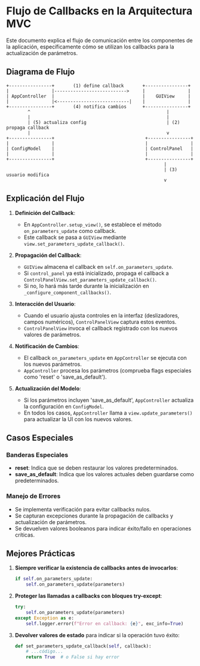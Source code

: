 # Flujo de Callbacks en la Arquitectura MVC

Este documento explica el flujo de comunicación entre los componentes de la aplicación, específicamente cómo se utilizan los callbacks para la actualización de parámetros.

## Diagrama de Flujo

```
+----------------+       (1) define callback       +----------------+
|                |--------------------------->     |                |
| AppController  |                                 |    GUIView     |
|                |<---------------------------|    |                |
+----------------+       (4) notifica cambios      +----------------+
        ^                                                   |
        |                                                   |
        | (5) actualiza config                              | (2) propaga callback
        |                                                   v
+----------------+                                  +----------------+
|                |                                  |                |
| ConfigModel    |                                  | ControlPanel   |
|                |                                  |                |
+----------------+                                  +----------------+
                                                           |
                                                           | (3) usuario modifica
                                                           v
```

## Explicación del Flujo

1. **Definición del Callback**: 
   - En `AppController.setup_view()`, se establece el método `on_parameters_update` como callback.
   - Este callback se pasa a `GUIView` mediante `view.set_parameters_update_callback()`.

2. **Propagación del Callback**:
   - `GUIView` almacena el callback en `self.on_parameters_update`.
   - Si `control_panel` ya está inicializado, propaga el callback a `ControlPanelView.set_parameters_update_callback()`.
   - Si no, lo hará más tarde durante la inicialización en `_configure_component_callbacks()`.

3. **Interacción del Usuario**:
   - Cuando el usuario ajusta controles en la interfaz (deslizadores, campos numéricos), `ControlPanelView` captura estos eventos.
   - `ControlPanelView` invoca el callback registrado con los nuevos valores de parámetros.

4. **Notificación de Cambios**:
   - El callback `on_parameters_update` en `AppController` se ejecuta con los nuevos parámetros.
   - `AppController` procesa los parámetros (comprueba flags especiales como 'reset' o 'save_as_default').

5. **Actualización del Modelo**:
   - Si los parámetros incluyen 'save_as_default', `AppController` actualiza la configuración en `ConfigModel`.
   - En todos los casos, `AppController` llama a `view.update_parameters()` para actualizar la UI con los nuevos valores.

## Casos Especiales

### Banderas Especiales
- **reset**: Indica que se deben restaurar los valores predeterminados.
- **save_as_default**: Indica que los valores actuales deben guardarse como predeterminados.

### Manejo de Errores
- Se implementa verificación para evitar callbacks nulos.
- Se capturan excepciones durante la propagación de callbacks y actualización de parámetros.
- Se devuelven valores booleanos para indicar éxito/fallo en operaciones críticas.

## Mejores Prácticas

1. **Siempre verificar la existencia de callbacks antes de invocarlos**:
   ```python
   if self.on_parameters_update:
       self.on_parameters_update(parameters)
   ```

2. **Proteger las llamadas a callbacks con bloques try-except**:
   ```python
   try:
       self.on_parameters_update(parameters)
   except Exception as e:
       self.logger.error(f"Error en callback: {e}", exc_info=True)
   ```

3. **Devolver valores de estado** para indicar si la operación tuvo éxito:
   ```python
   def set_parameters_update_callback(self, callback):
       # ...código...
       return True  # o False si hay error
   ```
```